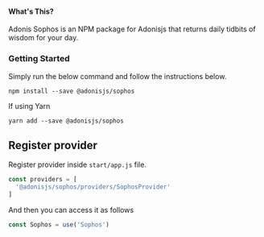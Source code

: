 #### What's This?

Adonis Sophos is an NPM package for Adonisjs that returns daily tidbits of wisdom for your day.

### Getting Started

Simply run the below command and follow the instructions below.

    npm install --save @adonisjs/sophos

If using Yarn

    yarn add --save @adonisjs/sophos
    
## Register provider
Register provider inside `start/app.js` file.

```js
const providers = [
  '@adonisjs/sophos/providers/SophosProvider'
]
```

And then you can access it as follows

```js
const Sophos = use('Sophos')
```
